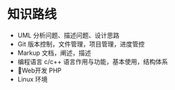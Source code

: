 # 知识路线
* UML 分析问题、描述问题、设计思路
* Git 版本控制，文件管理，项目管理，进度管控
* Markup 文档，阐述，描述
* 编程语言 c/c++ 语言作用与功能，基本使用，结构体系 
* Web开发 PHP 
* Linux 环境 

